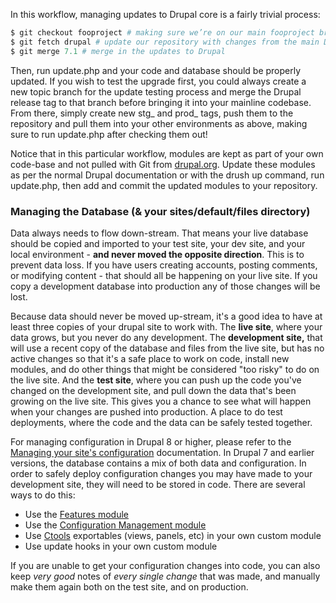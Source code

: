 In this workflow, managing updates to Drupal core is a fairly trivial process:

```php
$ git checkout fooproject # making sure we’re on our main fooproject branch
$ git fetch drupal # update our repository with changes from the main Drupal upstream repo
$ git merge 7.1 # merge in the updates to Drupal

```

Then, run update.php and your code and database should be properly updated. If you wish to test the upgrade first, you could always create a new topic branch for the update testing process and merge the Drupal release tag to that branch before bringing it into your mainline codebase. From there, simply create new stg\_ and prod\_ tags, push them to the repository and pull them into your other environments as above, making sure to run update.php after checking them out!

Notice that in this particular workflow, modules are kept as part of your own code-base and not pulled with Git from [drupal.org](https://www.drupal.org/). Update these modules as per the normal Drupal documentation or with the drush up command, run update.php, then add and commit the updated modules to your repository.

### Managing the Database (& your sites/default/files directory)

Data always needs to flow down-stream. That means your live database should be copied and imported to your test site, your dev site, and your local environment - **and never moved the opposite direction**. This is to prevent data loss. If you have users creating accounts, posting comments, or modifying content - that should all be happening on your live site. If you copy a development database into production any of those changes will be lost.

Because data should never be moved up-stream, it's a good idea to have at least three copies of your drupal site to work with. The **live site**, where your data grows, but you never do any development. The **development site,** that will use a recent copy of the database and files from the live site, but has no active changes so that it's a safe place to work on code, install new modules, and do other things that might be considered "too risky" to do on the live site. And the **test site**, where you can push up the code you've changed on the development site, and pull down the data that's been growing on the live site. This gives you a chance to see what will happen when your changes are pushed into production. A place to do test deployments, where the code and the data can be safely tested together.

For managing configuration in Drupal 8 or higher, please refer to the [Managing your site's configuration](https://www.drupal.org/documentation/administer/config) documentation. In Drupal 7 and earlier versions, the database contains a mix of both data and configuration. In order to safely deploy configuration changes you may have made to your development site, they will need to be stored in code. There are several ways to do this:

* Use the [Features module](http://drupal.org/project/features)
* Use the [Configuration Management module](http://drupal.org/project/configuration)
* Use [Ctools](http://drupal.org/project/ctools) exportables (views, panels, etc) in your own custom module
* Use update hooks in your own custom module

If you are unable to get your configuration changes into code, you can also keep _very good_ notes of _every single change_ that was made, and manually make them again both on the test site, and on production.